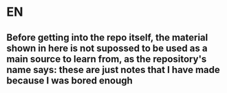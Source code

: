 # EN
## Before getting into the repo itself, the material shown in here is not supossed to be used as a main source to learn from, as the repository's name says: these are just notes that I have made because I was bored enough
